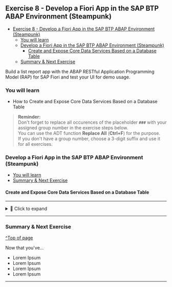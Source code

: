 
## Exercise 8 - Develop a Fiori App in the SAP BTP ABAP Environment (Steampunk)

- [Exercise 8 - Develop a Fiori App in the SAP BTP ABAP Environment (Steampunk)](#exercise-8---develop-a-fiori-app-in-the-sap-btp-abap-environment-steampunk)
  - [You will learn](#you-will-learn)
  - [Develop a Fiori App in the SAP BTP ABAP Environment (Steampunk)](#develop-a-fiori-app-in-the-sap-btp-abap-environment-steampunk)
    - [Create and Expose Core Data Services Based on a Database Table](#create-and-expose-core-data-services-based-on-a-database-table)
  - [Summary \& Next Exercise](#summary--next-exercise)

<!-- Exercise Description -->
Build a list report app with the ABAP RESTful Application Programming Model (RAP) for SAP Fiori and test your UI for demo usage.

### You will learn  
- How to Create and Expose Core Data Services Based on a Database Table

> **Reminder:**   
> Don't forget to replace all occurences of the placeholder **`###`** with your assigned group number in the exercise steps below.  
> You can use the ADT function **Replace All** (**Ctrl+F**) for the purpose.   
> If you don't have a group number, choose a 3-digit suffix and use it for all exercises.


### Develop a Fiori App in the SAP BTP ABAP Environment (Steampunk)

- [You will learn](#you-will-learn)
- [Summary & Next Exercise](#summary--next-exercise) 

#### Create and Expose Core Data Services Based on a Database Table

---

<details>
  <summary>🔵 Click to expand</summary>
  
1. [Please open this tutorial for this exercisse](https://developers.sap.com/tutorials/abap-environment-create-cds-view.html)

</details>

---

### Summary & Next Exercise
[^Top of page](#)

Now that you've... 
- Lorem Ipsum
- Lorem Ipsum
- Lorem Ipsum
- Lorem Ipsum
---